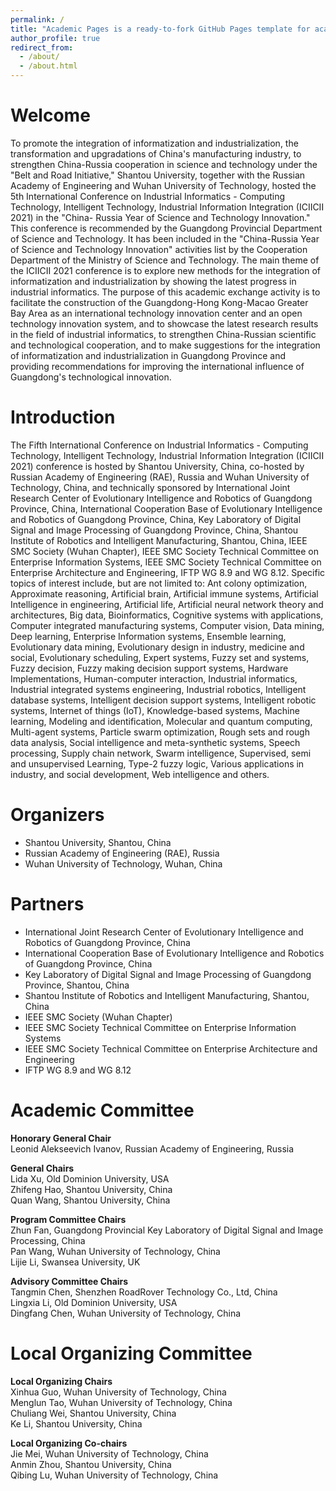 ```yaml
---
permalink: /
title: "Academic Pages is a ready-to-fork GitHub Pages template for academic personal websites"
author_profile: true
redirect_from: 
  - /about/
  - /about.html
---
```

# Welcome
To promote the integration of informatization and industrialization, the transformation and upgradations of China's manufacturing industry, to strengthen China-Russia cooperation in science and technology under the "Belt and Road Initiative," Shantou University, together with the Russian Academy of Engineering and Wuhan University of Technology, hosted the 5th International Conference on Industrial Informatics - Computing Technology, Intelligent Technology, Industrial Information Integration (ICIICII 2021) in the "China- Russia Year of Science and Technology Innovation."
This conference is recommended by the Guangdong Provincial Department of Science and Technology. It has been included in the "China-Russia Year of Science and Technology Innovation" activities list by the Cooperation Department of the Ministry of Science and Technology.
The main theme of the ICIICII 2021 conference is to explore new methods for the integration of informatization and industrialization by showing the latest progress in industrial informatics.
The purpose of this academic exchange activity is to facilitate the construction of the Guangdong-Hong Kong-Macao Greater Bay Area as an international technology innovation center and an open technology innovation system, and to showcase the latest research results in the field of industrial informatics, to strengthen China-Russian scientific and technological cooperation, and to make suggestions for the integration of informatization and industrialization in Guangdong Province and providing recommendations for improving the international influence of Guangdong's technological innovation.

# Introduction
The Fifth International Conference on Industrial Informatics - Computing Technology, Intelligent Technology, Industrial Information Integration (ICIICII 2021) conference is hosted by Shantou University, China, co-hosted by Russian Academy of Engineering (RAE), Russia and Wuhan University of Technology, China, and technically sponsored by International Joint Research Center of Evolutionary Intelligence and Robotics of Guangdong Province, China, International Cooperation Base of Evolutionary Intelligence and Robotics of Guangdong Province, China, Key Laboratory of Digital Signal and Image Processing of Guangdong Province, China, Shantou Institute of Robotics and Intelligent Manufacturing, Shantou, China, IEEE SMC Society (Wuhan Chapter), IEEE SMC Society Technical Committee on Enterprise Information Systems, IEEE SMC Society Technical Committee on Enterprise Architecture and Engineering, IFTP WG 8.9 and WG 8.12.
Specific topics of interest include, but are not limited to: Ant colony optimization, Approximate reasoning, Artificial brain, Artificial immune systems, Artificial Intelligence in engineering, Artificial life, Artificial neural network theory and architectures, Big data, Bioinformatics, Cognitive systems with applications, Computer integrated manufacturing systems, Computer vision, Data mining, Deep learning, Enterprise Information systems, Ensemble learning, Evolutionary data mining, Evolutionary design in industry, medicine and social, Evolutionary scheduling, Expert systems, Fuzzy set and systems, Fuzzy decision, Fuzzy making decision support systems, Hardware Implementations, Human-computer interaction, Industrial informatics, Industrial integrated systems engineering, Industrial robotics, Intelligent database systems, Intelligent decision support systems, Intelligent robotic systems, Internet of things (IoT), Knowledge-based systems, Machine learning, Modeling and identification, Molecular and quantum computing, Multi-agent systems, Particle swarm optimization, Rough sets and rough data analysis, Social intelligence and meta-synthetic systems, Speech processing, Supply chain network, Swarm intelligence, Supervised, semi and unsupervised Learning, Type-2 fuzzy logic, Various applications in industry, and social development, Web intelligence and others.

# Organizers
- Shantou University, Shantou, China
- Russian Academy of Engineering (RAE), Russia
- Wuhan University of Technology, Wuhan, China

# Partners
- International Joint Research Center of Evolutionary Intelligence and Robotics of Guangdong Province, China
- International Cooperation Base of Evolutionary Intelligence and Robotics of Guangdong Province, China 
- Key Laboratory of Digital Signal and Image Processing of Guangdong Province, Shantou, China
- Shantou Institute of Robotics and Intelligent Manufacturing, Shantou, China
- IEEE SMC Society (Wuhan Chapter)
- IEEE SMC Society Technical Committee on Enterprise Information Systems
- IEEE SMC Society Technical Committee on Enterprise Architecture and Engineering
- IFTP WG 8.9 and WG 8.12

# Academic Committee
**Honorary General Chair**  
Leonid Alekseevich Ivanov, Russian Academy of Engineering, Russia 

**General Chairs**  
Lida Xu, Old Dominion University, USA  
Zhifeng Hao, Shantou University, China  
Quan Wang, Shantou University, China

**Program Committee Chairs**  
Zhun Fan, Guangdong Provincial Key Laboratory of Digital Signal and Image Processing, China  
Pan Wang, Wuhan University of Technology, China  
Lijie Li, Swansea University, UK

**Advisory Committee Chairs**  
Tangmin Chen, Shenzhen RoadRover Technology Co., Ltd, China  
Lingxia Li, Old Dominion University, USA  
Dingfang Chen, Wuhan University of Technology, China

# Local Organizing Committee
**Local Organizing Chairs**  
Xinhua Guo, Wuhan University of Technology, China  
Menglun Tao, Wuhan University of Technology, China  
Chuliang Wei, Shantou University, China  
Ke Li, Shantou University, China

**Local Organizing Co-chairs**  
Jie Mei, Wuhan University of Technology, China  
Anmin Zhou, Shantou University, China  
Qibing Lu, Wuhan University of Technology, China

